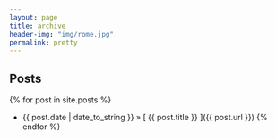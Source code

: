 ```yaml
---
layout: page
title: archive
header-img: "img/rome.jpg"
permalink: pretty
---
```


## Posts

{% for post in site.posts %}
  * {{ post.date | date_to_string }} &raquo; [ {{ post.title }} ]({{ post.url }})
{% endfor %}
